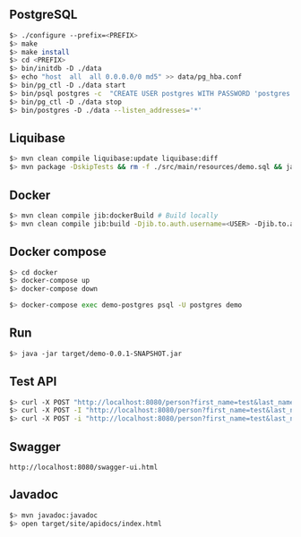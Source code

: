 ## PostgreSQL

``` bash
$> ./configure --prefix=<PREFIX>
$> make
$> make install
$> cd <PREFIX>
$> bin/initdb -D ./data
$> echo "host  all  all 0.0.0.0/0 md5" >> data/pg_hba.conf
$> bin/pg_ctl -D ./data start
$> bin/psql postgres -c  "CREATE USER postgres WITH PASSWORD 'postgres' SUPERUSER;"
$> bin/pg_ctl -D ./data stop
$> bin/postgres -D ./data --listen_addresses='*'
```

## Liquibase

``` bash
$> mvn clean compile liquibase:update liquibase:diff 
$> mvn package -DskipTests && rm -f ./src/main/resources/demo.sql && java -jar target/demo-0.0.1-SNAPSHOT.jar --spring.jpa.properties.javax.persistence.schema-generation.scripts.action=create
```

## Docker

``` bash
$> mvn clean compile jib:dockerBuild # Build locally
$> mvn clean compile jib:build -Djib.to.auth.username=<USER> -Djib.to.auth.password=<PASSWORD> # Build and publish
```

## Docker compose

``` bash
$> cd docker
$> docker-compose up
$> docker-compose down
```

```bash 
$> docker-compose exec demo-postgres psql -U postgres demo
```

## Run

``` bash
$> java -jar target/demo-0.0.1-SNAPSHOT.jar 
```

## Test API

``` bash
$> curl -X POST "http://localhost:8080/person?first_name=test&last_name=tutu"
$> curl -X POST -I "http://localhost:8080/person?first_name=test&last_name=tutu"
$> curl -X POST -i "http://localhost:8080/person?first_name=test&last_name=tutu"
```

## Swagger

```
http://localhost:8080/swagger-ui.html 
```

## Javadoc

``` bash
$> mvn javadoc:javadoc
$> open target/site/apidocs/index.html
```